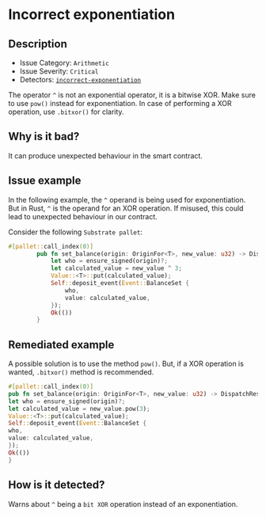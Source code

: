 # Incorrect exponentiation

## Description

- Issue Category: `Arithmetic`
- Issue Severity: `Critical`
- Detectors: [`incorrect-exponentiation`](https://github.com/CoinFabrik/scout-audit/blob/main/detectors/rust/incorrect-exponentiation/src/lib.rs)

The operator `^` is not an exponential operator, it is a bitwise XOR. Make sure to use `pow()` instead for exponentiation. In case of performing a XOR operation, use `.bitxor()` for clarity.

## Why is it bad?

It can produce unexpected behaviour in the smart contract.

## Issue example

In the following example, the `^` operand is being used for exponentiation. But in Rust, `^` is the operand for an XOR operation. If misused, this could lead to unexpected behaviour in our contract.

Consider the following `Substrate pallet`:

```rust
#[pallet::call_index(0)]
        pub fn set_balance(origin: OriginFor<T>, new_value: u32) -> DispatchResult {
            let who = ensure_signed(origin)?;
            let calculated_value = new_value ^ 3;
            Value::<T>::put(calculated_value);
            Self::deposit_event(Event::BalanceSet {
                who,
                value: calculated_value,
            });
            Ok(())
        }
```

## Remediated example

A possible solution is to use the method `pow()`. But, if a XOR operation is wanted, `.bitxor()` method is recommended.

```rust
#[pallet::call_index(0)]
pub fn set_balance(origin: OriginFor<T>, new_value: u32) -> DispatchResult {
let who = ensure_signed(origin)?;
let calculated_value = new_value.pow(3);
Value::<T>::put(calculated_value);
Self::deposit_event(Event::BalanceSet {
who,
value: calculated_value,
});
Ok(())
}
```

## How is it detected?

Warns about `^` being a `bit XOR` operation instead of an exponentiation.
